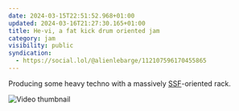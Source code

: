 ```yaml
---
date: 2024-03-15T22:51:52.968+01:00
updated: 2024-03-16T21:27:30.165+01:00
title: He-vi, a fat kick drum oriented jam
category: jam
visibility: public
syndication:
  - https://social.lol/@alienlebarge/112107596170455865
---
```


Producing some heavy techno with a massively [SSF](https://steadystatefate.com/)-oriented rack.

![Video thumbnail](thumb.gif "[He-vi jam](https://vimeo.com/923895663)")

